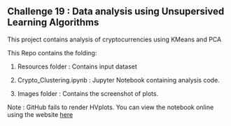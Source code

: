 ## Challenge 19 : Data analysis using Unsupersived Learning Algorithms
This project contains analysis of cryptocurrencies using KMeans and PCA

This Repo contains the folding:

1. Resources folder : Contains input dataset

2. Crypto_Clustering.ipynb : Jupyter Notebook containing analysis code.

3. Images folder : Contains the screenshot of plots.

Note : GitHub fails to render HVplots. You can view the notebook online using the website <a href='https://nbviewer.org/github/prachi-shingvi/CryptoClustering/blob/main/Crypto_Clustering.ipynb'>here</a>
